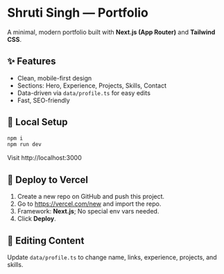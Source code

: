 # Shruti Singh — Portfolio

A minimal, modern portfolio built with **Next.js (App Router)** and **Tailwind CSS**.

## ✨ Features
- Clean, mobile-first design
- Sections: Hero, Experience, Projects, Skills, Contact
- Data-driven via `data/profile.ts` for easy edits
- Fast, SEO-friendly

## 🧰 Local Setup
```bash
npm i
npm run dev
```
Visit http://localhost:3000

## 🚀 Deploy to Vercel
1. Create a new repo on GitHub and push this project.
2. Go to https://vercel.com/new and import the repo.
3. Framework: **Next.js**; No special env vars needed.
4. Click **Deploy**.

## 📝 Editing Content
Update `data/profile.ts` to change name, links, experience, projects, and skills.
